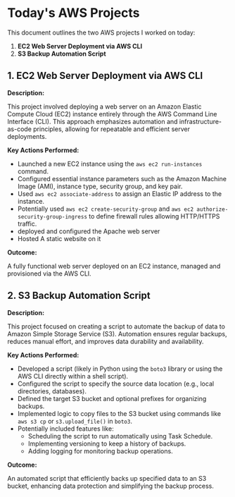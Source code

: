 # Today's AWS Projects

This document outlines the two AWS projects I worked on today:

1.  **EC2 Web Server Deployment via AWS CLI**
2.  **S3 Backup Automation Script**

## 1. EC2 Web Server Deployment via AWS CLI

**Description:**

This project involved deploying a web server on an Amazon Elastic Compute Cloud (EC2) instance entirely through the AWS Command Line Interface (CLI). This approach emphasizes automation and infrastructure-as-code principles, allowing for repeatable and efficient server deployments.

**Key Actions Performed:**

* Launched a new EC2 instance using the `aws ec2 run-instances` command.
* Configured essential instance parameters such as the Amazon Machine Image (AMI), instance type, security group, and key pair.
* Used `aws ec2 associate-address` to assign an Elastic IP address to the instance.
* Potentially used `aws ec2 create-security-group` and `aws ec2 authorize-security-group-ingress` to define firewall rules allowing HTTP/HTTPS traffic.
* deployed  and configured the Apache web server 
* Hosted A static website on it 

**Outcome:**

A fully functional web server deployed on an EC2 instance, managed and provisioned via the AWS CLI.

## 2. S3 Backup Automation Script

**Description:**

This project focused on creating a script to automate the backup of data to Amazon Simple Storage Service (S3). Automation ensures regular backups, reduces manual effort, and improves data durability and availability.

**Key Actions Performed:**

* Developed a script (likely in Python using the `boto3` library or using the AWS CLI directly within a shell script).
* Configured the script to specify the source data location (e.g., local directories, databases).
* Defined the target S3 bucket and optional prefixes for organizing backups.
* Implemented logic to copy files to the S3 bucket using commands like `aws s3 cp` or `s3.upload_file()` in `boto3`.
* Potentially included features like:
    * Scheduling the script to run automatically using Task Schedule.
    * Implementing versioning to keep a history of backups.
    * Adding logging for monitoring backup operations.


**Outcome:**

An automated script that efficiently backs up specified data to an S3 bucket, enhancing data protection and simplifying the backup process.


